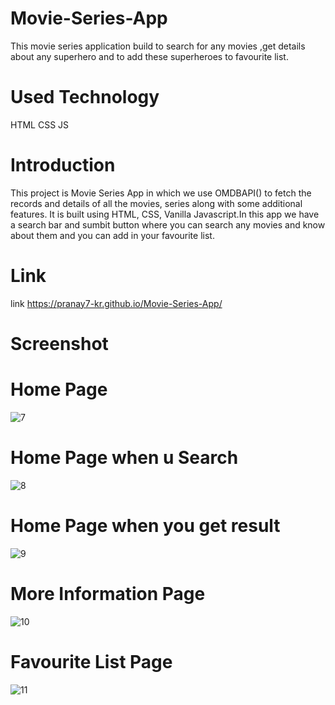 # Movie-Series-App
This movie series application build to search for any movies ,get details about any superhero and to add these superheroes to favourite list.
# Used Technology
HTML CSS JS
# Introduction
This project is Movie Series App in which we use OMDBAPI() to fetch the records and details of all the movies, series along with some additional features. It is built using HTML, CSS, Vanilla Javascript.In this app we have a search bar and sumbit button where you can search any movies and know about them and you can add in your favourite list.
# Link
link  https://pranay7-kr.github.io/Movie-Series-App/
# Screenshot
# Home Page
![7](https://github.com/Pranay7-kr/Movie-Series-App/assets/122045703/cc0402a0-8612-415e-9247-9c5ccd80261e)
# Home Page when u Search
![8](https://github.com/Pranay7-kr/Movie-Series-App/assets/122045703/73472e59-d9db-4918-8416-296e3f7a45fa)
# Home Page when you get result
![9](https://github.com/Pranay7-kr/Movie-Series-App/assets/122045703/540816da-25b6-4557-8b74-6bf397f7c61b)
# More Information Page
![10](https://github.com/Pranay7-kr/Movie-Series-App/assets/122045703/7eff2d97-d4b5-4c84-ab42-6474c54cd673)
# Favourite List Page
![11](https://github.com/Pranay7-kr/Movie-Series-App/assets/122045703/fdd0266a-1c52-4534-8228-8564a7f21e26)
